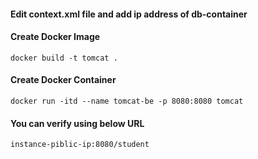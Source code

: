 #### Edit context.xml file and add ip address of db-container

#### Create Docker Image
````
docker build -t tomcat .
````

#### Create Docker Container
````
docker run -itd --name tomcat-be -p 8080:8080 tomcat
````

#### You can verify using below URL
````
instance-piblic-ip:8080/student
````
